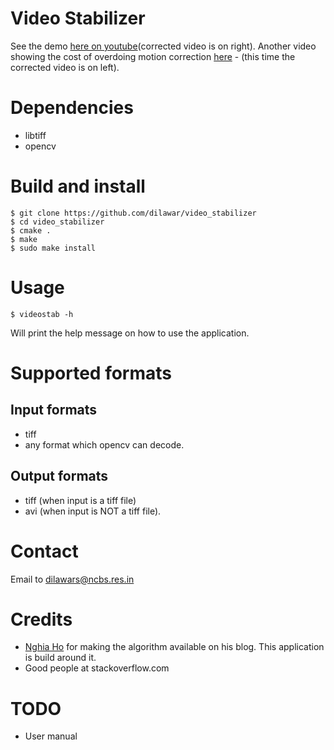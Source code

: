 # Video Stabilizer 

See the demo [here on youtube](https://youtu.be/vGjIFvzOOQ8)(corrected video is on right). Another video showing 
the cost of overdoing motion correction [here](https://youtu.be/zOq8m98t4uE) - (this time the corrected video is on left). 

# Dependencies 

- libtiff 
- opencv 

# Build and install 

    $ git clone https://github.com/dilawar/video_stabilizer 
    $ cd video_stabilizer 
    $ cmake .
    $ make 
    $ sudo make install

# Usage 

    $ videostab -h 

Will print the help message on how to use the application.

# Supported formats 

## Input formats

- tiff 
- any format which opencv can decode.

## Output formats

- tiff (when input is a tiff file)
- avi  (when input is NOT a tiff file).

# Contact 

Email to dilawars@ncbs.res.in

# Credits 

- [Nghia Ho](http://nghiaho.com/?p=2093) for making the algorithm available on
  his blog. This application is build around it.
- Good people at stackoverflow.com

# TODO

- User manual 
